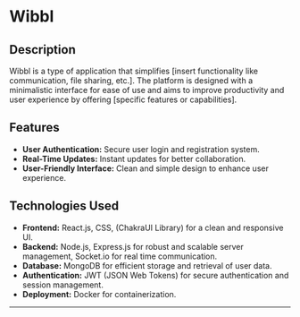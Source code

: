 # Wibbl

## Description
Wibbl is a type of application that simplifies [insert functionality like communication, file sharing, etc.]. The platform is designed with a minimalistic interface for ease of use and aims to improve productivity and user experience by offering [specific features or capabilities].

## Features
- **User Authentication:** Secure user login and registration system.
- **Real-Time Updates:** Instant updates for better collaboration.
- **User-Friendly Interface:** Clean and simple design to enhance user experience.
  
## Technologies Used
- **Frontend:** React.js, CSS, (ChakraUI Library) for a clean and responsive UI.
- **Backend:** Node.js, Express.js for robust and scalable server management, Socket.io for real time communication.
- **Database:** MongoDB for efficient storage and retrieval of user data.
- **Authentication:** JWT (JSON Web Tokens) for secure authentication and session management.
- **Deployment:** Docker for containerization.

---

